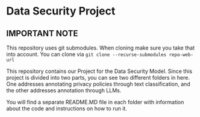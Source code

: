 # Data Security Project

## IMPORTANT NOTE
This repository uses git submodules. When cloning make sure you take that into account. 
You can clone via `git clone --recurse-submodules repo-web-url`


This repository contains our Project for the Data Security Model. Since this project is divided into two parts, you can see two different folders in here. One addresses annotating privacy policies through text classification, and the other addresses annotation through LLMs. 

You will find a separate README.MD file in each folder with information about the code and instructions on how to run it.  
